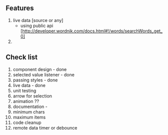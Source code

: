 
## Features
1. live data [source or any]
    - using public api [http://developer.wordnik.com/docs.html#!/words/searchWords_get_0]
2.

## Check list
1. component design - done
2. selected value listener - done
3. passing styles - done
4. live data - done
5. unit testing
6. arrow for selection
7. animation ??
8. documentation -
9. minimum chars
10. maximum items
11. code cleanup
12. remote data timer or debounce